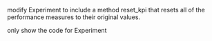modify Experiment to include a method reset_kpi that resets all of the performance measures to their original values.

only show the code for Experiment




